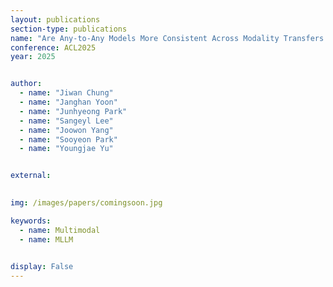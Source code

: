 ```yaml
---
layout: publications
section-type: publications
name: "Are Any-to-Any Models More Consistent Across Modality Transfers Than Specialists?"
conference: ACL2025
year: 2025


author:
  - name: "Jiwan Chung"
  - name: "Janghan Yoon"
  - name: "Junhyeong Park"
  - name: "Sangeyl Lee"
  - name: "Joowon Yang"
  - name: "Sooyeon Park"
  - name: "Youngjae Yu"


external:
  

img: /images/papers/comingsoon.jpg

keywords:
  - name: Multimodal
  - name: MLLM

  
display: False
---
```

